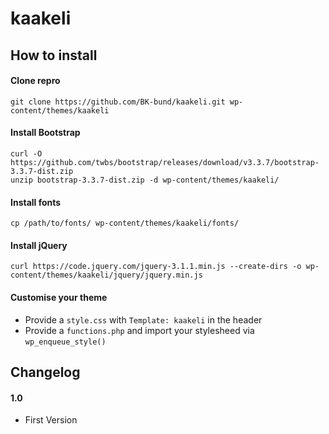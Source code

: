 # kaakeli

## How to install

#### Clone repro

    git clone https://github.com/BK-bund/kaakeli.git wp-content/themes/kaakeli

#### Install Bootstrap

	curl -O https://github.com/twbs/bootstrap/releases/download/v3.3.7/bootstrap-3.3.7-dist.zip
    unzip bootstrap-3.3.7-dist.zip -d wp-content/themes/kaakeli/

#### Install fonts

	cp /path/to/fonts/ wp-content/themes/kaakeli/fonts/

#### Install jQuery

	curl https://code.jquery.com/jquery-3.1.1.min.js --create-dirs -o wp-content/themes/kaakeli/jquery/jquery.min.js

#### Customise your theme
* Provide a `style.css` with `Template: kaakeli` in the header
* Provide a `functions.php` and import your stylesheed via `wp_enqueue_style()`



## Changelog

#### 1.0
* First Version